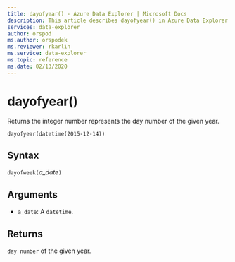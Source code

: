 ```yaml
---
title: dayofyear() - Azure Data Explorer | Microsoft Docs
description: This article describes dayofyear() in Azure Data Explorer.
services: data-explorer
author: orspod
ms.author: orspodek
ms.reviewer: rkarlin
ms.service: data-explorer
ms.topic: reference
ms.date: 02/13/2020
---
```

# dayofyear()

Returns the integer number represents the day number of the given year.

```kusto
dayofyear(datetime(2015-12-14))
```

## Syntax

`dayofweek(`*a_date*`)`

## Arguments

* `a_date`: A `datetime`.

## Returns

`day number` of the given year.